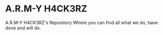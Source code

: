# A.R.M-Y H4CK3RZ
A.R.M-Y H4CK3RZ's Repository
Where you can find all what we do, have done and will do.
